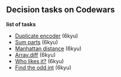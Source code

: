 ## Decision tasks on Codewars

__list of tasks__

* [Duplicate encoder](https://github.com/lyutov89/Codewars/blob/dev-master/6kyu/Duplicate_encoder.ipynb) (6kyu)
* [Sum parts](https://github.com/lyutov89/Codewars/blob/dev-master/6kyu/Sum_parts.ipynb) (6kyu) 
* [Manhattan distance](https://github.com/lyutov89/Codewars/blob/dev-master/6kyu/Manhattan_distance.ipynb) (6kyu)
* [Array.diff](https://github.com/lyutov89/Codewars/blob/dev-master/6kyu/Array_diff.ipynb) (6kyu)
* [Who likes it?](https://github.com/lyutov89/Codewars/blob/dev-master/6kyu/Who_likes_it.ipynb) (6kyu)
* [Find the odd int](https://github.com/lyutov89/Codewars/blob/dev-master/6kyu/Find_the_odd_int.ipynb) (6kyu)




